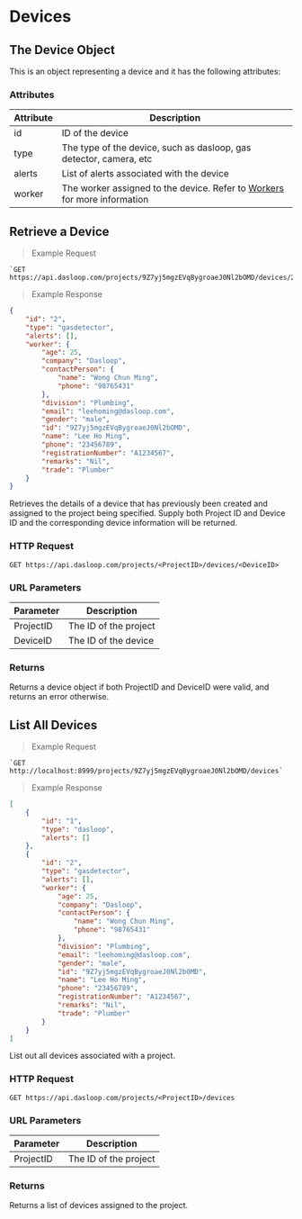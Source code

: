 # Devices

## The Device Object

This is an object representing a device and it has the following attributes:

### Attributes

Attribute | Description
--------- | -----------
id | ID of the device
type | The type of the device, such as dasloop, gas detector, camera, etc
alerts | List of alerts associated with the device
worker | The worker assigned to the device. Refer to <a href="#workers">Workers</a> for more information

## Retrieve a Device

> Example Request

```http
`GET https://api.dasloop.com/projects/9Z7yj5mgzEVqBygroaeJ0Nl2bOMD/devices/2`
```

> Example Response

```json
{
    "id": "2",
    "type": "gasdetector",
    "alerts": [],
    "worker": {
        "age": 25,
        "company": "Dasloop",
        "contactPerson": {
            "name": "Wong Chun Ming",
            "phone": "98765431"
        },
        "division": "Plumbing",
        "email": "leehoming@dasloop.com",
        "gender": "male",
        "id": "9Z7yj5mgzEVqBygroaeJ0Nl2bOMD",
        "name": "Lee Ho Ming",
        "phone": "23456789",
        "registrationNumber": "A1234567",
        "remarks": "Nil",
        "trade": "Plumber"
    }
}
```

Retrieves the details of a device that has previously been created and assigned to the project being specified. Supply both Project ID and Device ID and the corresponding device information will be returned.

### HTTP Request

`GET https://api.dasloop.com/projects/<ProjectID>/devices/<DeviceID>`

### URL Parameters

Parameter | Description
--------- | -----------
ProjectID | The ID of the project
DeviceID | The ID of the device

### Returns

Returns a device object if both ProjectID and DeviceID were valid, and returns an error otherwise.

## List All Devices

> Example Request

```http
`GET http://localhost:8999/projects/9Z7yj5mgzEVqBygroaeJ0Nl2bOMD/devices`
```

> Example Response

```json
[
    {
        "id": "1",
        "type": "dasloop",
        "alerts": []
    },
    {
        "id": "2",
        "type": "gasdetector",
        "alerts": [],
        "worker": {
            "age": 25,
            "company": "Dasloop",
            "contactPerson": {
                "name": "Wong Chun Ming",
                "phone": "98765431"
            },
            "division": "Plumbing",
            "email": "leehoming@dasloop.com",
            "gender": "male",
            "id": "9Z7yj5mgzEVqBygroaeJ0Nl2bOMD",
            "name": "Lee Ho Ming",
            "phone": "23456789",
            "registrationNumber": "A1234567",
            "remarks": "Nil",
            "trade": "Plumber"
        }
    }
]
```

List out all devices associated with a project.

### HTTP Request

`GET https://api.dasloop.com/projects/<ProjectID>/devices`

### URL Parameters

Parameter | Description
--------- | -----------
ProjectID | The ID of the project

### Returns

Returns a list of devices assigned to the project.
